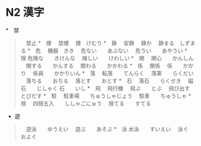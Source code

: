 # N2 漢字

*　禁
>　禁止
*　煙
>　禁煙
>　煙　けむり
*　静
>　安静
>　静か
>　静まる　しずまる
*　危
>　機器　きき
>　危ない　　あぶない
>　危うい　　あやうい
*　険
> 危険な　　きけんな
>　険しい　　けわしい
*　関
>　関心　　かんしん
>　関する　　かんする
>　関わる　　かかわる
*　係
>　関係
>　係　　かかり
>　係員　　かかりいん
*　落
>　転落　　てんらく
>　落第　　らくだい
>　落ちる　　おちる
>　落とす　　おとす
*　石
>　落石　　らくせき
>　磁石　　じしゃく
> 石　　いし
*　飛
>　飛行機
>　飛ぶ　　とぶ
>　飛び出す　　とびだす
*　駐
>　駐車場　　ちゅうしゃじょう
>　駐車　　ちゅうしゃ
*　捨
>　四捨五入　　ししゃごにゅう
>　捨てる　　すてる
* 遊
>　遊泳　　ゆうえい
>　遊ぶ　　あそぶ
*　泳
> 水泳　　すいえい
>　泳ぐ　　およぐ